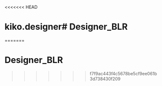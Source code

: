 <<<<<<< HEAD
# kiko.designer# Designer_BLR
=======
# Designer_BLR
>>>>>>> f7f9ac443f4c5678be5cf9ee061b3d738430f209

